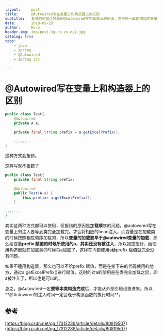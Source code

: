 ```yaml
---
layout:     post
title:      @Autowired写在变量上和构造器上的区别
subtitle:   看书的时候正好看到@Autowired写构造器上的用法，而平时一直使用加在变量上，所以查阅了以下资料
date:       2019-09-29
author:     Kuro
header-img: img/post-bg-re-vs-ng2.jpg
catalog: true
tags:
    - java
    - spring
    - @Autowired
    - spring ioc

---
```

	
# @Autowired写在变量上和构造器上的区别

```java
public class Test{
    @Autowired
    private A a;
 
    private final String prefix = a.getExcelPrefix();
 
	........
}
```

这种方式会报错。

这样写就不报错了

```java
public class Test{
    private final String prefix;
 
    @Autowired
    public Test(A a) {
        this.prefix= a.getExcelPrefix();
    }
 
........
}
```

其实这两种方式都可以使用，但报错的原因是**加载顺**序的问题，@autowired写在变量上的注入要等到类完全加载完，才会将相应的bean注入，而变量是在加载类的时候按照相应顺序加载的，所以**变量的加载要早于@autowired变量的加载**，那么给变量**prefix 赋值的时候所使用的a，其实还没有被注入**，所以报空指针，而使用构造器就在加载类的时候将a加载了，这样在内部使用a给prefix 赋值就完全没有问题。

如果不适用构造器，那么也可以不给prefix 赋值，而是在接下来的代码使用的地方，通过a.getExcelPrefix()进行赋值，这时的对a的使用是在类完全加载之后，即a被注入了，所以也是可以的。

总之，@Autowired一定**要等本类构造完成**后，才能从外部引用设置进来。所以**@Autowired的注入时间一定会晚于构造函数的执行时间**。

## 参考

[https://blog.csdn.net/qq_17312239/article/details/80819507](https://blog.csdn.net/qq_17312239/article/details/80819507)

